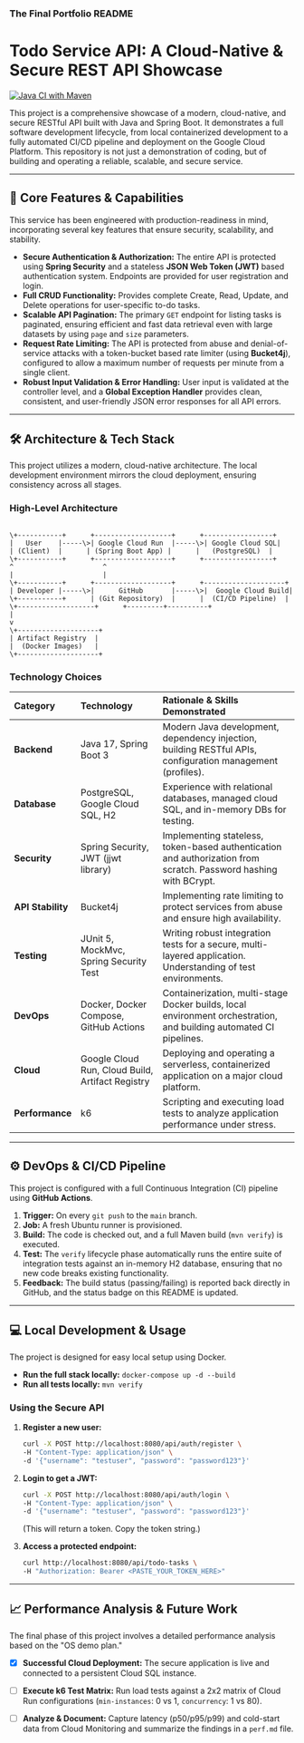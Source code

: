 

### **The Final Portfolio README**


# Todo Service API: A Cloud-Native & Secure REST API Showcase

[![Java CI with Maven](https://github.com/Mukul141/todo-crud/actions/workflows/build.yaml/badge.svg)](https://github.com/Mukul141/todo-crud/actions/workflows/build.yaml)

This project is a comprehensive showcase of a modern, cloud-native, and secure RESTful API built with Java and Spring Boot. It demonstrates a full software development lifecycle, from local containerized development to a fully automated CI/CD pipeline and deployment on the Google Cloud Platform. This repository is not just a demonstration of coding, but of building and operating a reliable, scalable, and secure service.

---

## 🚀 Core Features & Capabilities

This service has been engineered with production-readiness in mind, incorporating several key features that ensure security, scalability, and stability.

* **Secure Authentication & Authorization:** The entire API is protected using **Spring Security** and a stateless **JSON Web Token (JWT)** based authentication system. Endpoints are provided for user registration and login.
* **Full CRUD Functionality:** Provides complete Create, Read, Update, and Delete operations for user-specific to-do tasks.
* **Scalable API Pagination:** The primary `GET` endpoint for listing tasks is paginated, ensuring efficient and fast data retrieval even with large datasets by using `page` and `size` parameters.
* **Request Rate Limiting:** The API is protected from abuse and denial-of-service attacks with a token-bucket based rate limiter (using **Bucket4j**), configured to allow a maximum number of requests per minute from a single client.
* **Robust Input Validation & Error Handling:** User input is validated at the controller level, and a **Global Exception Handler** provides clean, consistent, and user-friendly JSON error responses for all API errors.

---

## 🛠️ Architecture & Tech Stack

This project utilizes a modern, cloud-native architecture. The local development environment mirrors the cloud deployment, ensuring consistency across all stages.

### High-Level Architecture
```

\+-----------+      +-------------------+      +-----------------+
|   User    |-----\>| Google Cloud Run  |-----\>| Google Cloud SQL|
| (Client)  |      | (Spring Boot App) |      |   (PostgreSQL)  |
\+-----------+      +-------------------+      +-----------------+
^                      ^
|                      |
\+-----------+      +-------------------+      +--------------------+
| Developer |-----\>|      GitHub       |-----\>|  Google Cloud Build|
\+-----------+      | (Git Repository)  |      |  (CI/CD Pipeline)  |
\+-------------------+      +---------+----------+
|
v
\+--------------------+
| Artifact Registry  |
|  (Docker Images)   |
\+--------------------+

````

### Technology Choices

| Category | Technology | Rationale & Skills Demonstrated |
| :--- | :--- | :--- |
| **Backend** | Java 17, Spring Boot 3 | Modern Java development, dependency injection, building RESTful APIs, configuration management (profiles). |
| **Database** | PostgreSQL, Google Cloud SQL, H2 | Experience with relational databases, managed cloud SQL, and in-memory DBs for testing. |
| **Security** | Spring Security, JWT (jjwt library) | Implementing stateless, token-based authentication and authorization from scratch. Password hashing with BCrypt. |
| **API Stability**| Bucket4j | Implementing rate limiting to protect services from abuse and ensure high availability. |
| **Testing** | JUnit 5, MockMvc, Spring Security Test | Writing robust integration tests for a secure, multi-layered application. Understanding of test environments. |
| **DevOps** | Docker, Docker Compose, GitHub Actions | Containerization, multi-stage Docker builds, local environment orchestration, and building automated CI pipelines. |
| **Cloud** | Google Cloud Run, Cloud Build, Artifact Registry | Deploying and operating a serverless, containerized application on a major cloud platform. |
| **Performance**| k6 | Scripting and executing load tests to analyze application performance under stress. |

---

## ⚙️ DevOps & CI/CD Pipeline

This project is configured with a full Continuous Integration (CI) pipeline using **GitHub Actions**.

1.  **Trigger:** On every `git push` to the `main` branch.
2.  **Job:** A fresh Ubuntu runner is provisioned.
3.  **Build:** The code is checked out, and a full Maven build (`mvn verify`) is executed.
4.  **Test:** The `verify` lifecycle phase automatically runs the entire suite of integration tests against an in-memory H2 database, ensuring that no new code breaks existing functionality.
5.  **Feedback:** The build status (passing/failing) is reported back directly in GitHub, and the status badge on this README is updated.

---

## 💻 Local Development & Usage

The project is designed for easy local setup using Docker.

* **Run the full stack locally:** `docker-compose up -d --build`
* **Run all tests locally:** `mvn verify`

### Using the Secure API

1.  **Register a new user:**
    ```bash
    curl -X POST http://localhost:8080/api/auth/register \
    -H "Content-Type: application/json" \
    -d '{"username": "testuser", "password": "password123"}'
    ```

2.  **Login to get a JWT:**
    ```bash
    curl -X POST http://localhost:8080/api/auth/login \
    -H "Content-Type: application/json" \
    -d '{"username": "testuser", "password": "password123"}'
    ```
    (This will return a token. Copy the token string.)

3.  **Access a protected endpoint:**
    ```bash
    curl http://localhost:8080/api/todo-tasks \
    -H "Authorization: Bearer <PASTE_YOUR_TOKEN_HERE>"
    ```

---

## 📈 Performance Analysis & Future Work

The final phase of this project involves a detailed performance analysis based on the "OS demo plan."

* [x] **Successful Cloud Deployment:** The secure application is live and connected to a persistent Cloud SQL instance.
* [ ] **Execute k6 Test Matrix:** Run load tests against a 2x2 matrix of Cloud Run configurations (`min-instances`: 0 vs 1, `concurrency`: 1 vs 80).
* [ ] **Analyze & Document:** Capture latency (p50/p95/p99) and cold-start data from Cloud Monitoring and summarize the findings in a `perf.md` file.


````
